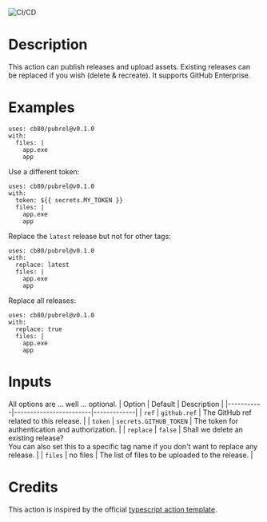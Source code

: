![CI/CD](https://github.com/cb80/pubrel/workflows/CI/CD/badge.svg)

# Description

This action can publish releases and upload assets. Existing releases can be
replaced if you wish (delete & recreate). It supports GitHub Enterprise.

# Examples
```
uses: cb80/pubrel@v0.1.0
with:
  files: |
    app.exe
    app
```

Use a different token:
```
uses: cb80/pubrel@v0.1.0
with:
  token: ${{ secrets.MY_TOKEN }}
  files: |
    app.exe
    app
```

Replace the `latest` release but not for other tags:
```
uses: cb80/pubrel@v0.1.0
with:
  replace: latest
  files: |
    app.exe
    app
```

Replace all releases:
```
uses: cb80/pubrel@v0.1.0
with:
  replace: true
  files: |
    app.exe
    app
```

# Inputs

All options are ... well ... optional.
| Option    | Default                | Description |
|-----------|------------------------|-------------|
| `ref`     | `github.ref`           | The GitHub ref related to this release. |
| `token`   | `secrets.GITHUB_TOKEN` | The token for authentication and authorization. |
| `replace` | `false`                | Shall we delete an existing release?<br>You can also set this to a specific tag name if you don't want to replace any release. |
| `files`   | no files               | The list of files to be uploaded to the release. |

# Credits

This action is inspired by the official [typescript action template][tstpl].

[tstpl]: https://github.com/actions/typescript-action
